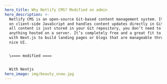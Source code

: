 ```yaml
---
hero_title: Why Netlify CMS? Modified on admin
hero_description: >-
  Netlify CMS is an open-source Git-based content management system. It is based
  on client-side JavaScript and handles content updates directly in Git. Because
  all content is just stored in your Git repository, you don’t need to have
  anything hosted on a server. It’s completely free and a great fit to combine
  with Next.js to build landing pages or blogs that are manageable through a
  nice UI.


  \==== modified ====


  With Nextjs
hero_image: img/beauty_snow.jpg
---
```

